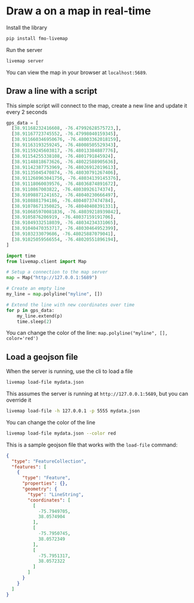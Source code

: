 # Draw a on a map in real-time

Install the library
```bash
pip install fmo-livemap
```

Run the server
```bash
livemap server
```
You can view the map in your browser at `localhost:5689`.


## Draw a line with a script

This simple script will connect to the map, create a new line and update it every 2 seconds
```python
gps_data = [
  [38.91168232416608, -76.47992628575723,],
  [38.91167723745552, -76.47998040159345],
  [38.911660346950676, -76.48003362018159],  
  [38.91163193259245, -76.48008505529343],
  [38.91159245603817, -76.48013384887776],
  [38.91154255338108, -76.4801791845924],
  [38.91148818673626, -76.48022588905636],
  [38.91142387753969, -76.48026912019613],
  [38.91135045470874, -76.48030791267406],
  [38.911268963041756, -76.48034139145376],
  [38.91118060039576, -76.48036874891672],
  [38.9110867003822, -76.48038926174374],
  [38.91098871241652, -76.48040230666497],
  [38.9108881794186, -76.48040737474784],
  [38.91078671350825, -76.48040408391331],
  [38.910685970081836, -76.48039218939842],
  [38.9105876206919, -76.48037159191706],
  [38.91049332518039, -76.48034234331065],
  [38.91040470353717, -76.48030464952399],
  [38.9103233079686, -76.48025887079041],
  [38.91025059566554, -76.48020551896194],
]

import time
from livemap.client import Map

# Setup a connection to the map server
map = Map("http://127.0.0.1:5689")

# Create an empty line
my_line = map.polyline("myline", [])

# Extend the line with new coordinates over time
for p in gps_data:
    my_line.extend(p)
    time.sleep(2)
```

You can change the color of the line: `map.polyline("myline", [], color='red')`

## Load a geojson file

When the server is running, use the cli to load a file
```bash
livemap load-file mydata.json
```

This assumes the server is running at `http://127.0.0.1:5689`, but you can override it

```bash
livemap load-file -h 127.0.0.1 -p 5555 mydata.json
```

You can change the color of the line
```bash
livemap load-file mydata.json --color red
```

This is a sample geojson file that works with the `load-file` command:
```json
{
  "type": "FeatureCollection",
  "features": [
    {
      "type": "Feature",
      "properties": {},
      "geometry": {
        "type": "LineString",
        "coordinates": [
          [
            -75.7949705,
            38.0574904
          ],
          [
            -75.7950745,
            38.0572349
          ],
          [
            -75.7951317,
            38.0572322
          ]
        ]
      }
    }
  ]
}
```